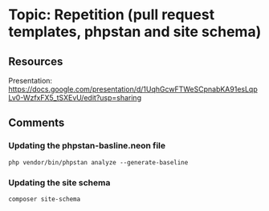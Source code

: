 # Topic: Repetition (pull request templates, phpstan and site schema)

## Resources

Presentation: https://docs.google.com/presentation/d/1UqhGcwFTWeSCpnabKA91esLqpLv0-WzfxFX5_tSXEvU/edit?usp=sharing

## Comments

### Updating the phpstan-basline.neon file

```
php vendor/bin/phpstan analyze --generate-baseline
```


### Updating the site schema

```
composer site-schema
```
